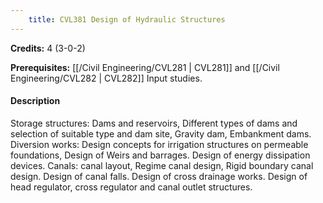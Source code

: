 ```yaml
---
    title: CVL381 Design of Hydraulic Structures
---
```

**Credits:** 4 (3-0-2)



**Prerequisites:** [[/Civil Engineering/CVL281 | CVL281]] and [[/Civil Engineering/CVL282 | CVL282]] Input studies.

#### Description 
Storage structures: Dams and reservoirs, Different types of dams and selection of suitable type and dam site, Gravity dam, Embankment dams. Diversion works: Design concepts for irrigation structures on permeable foundations, Design of Weirs and barrages. Design of energy dissipation devices. Canals: canal layout, Regime canal design, Rigid boundary canal design. Design of canal falls. Design of cross drainage works. Design of head regulator, cross regulator and canal outlet structures.